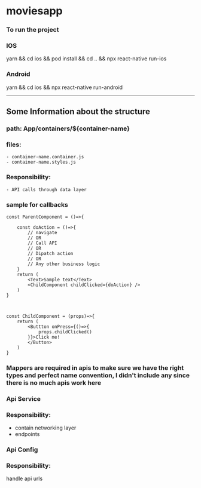 # moviesapp

### To run the project

### IOS
yarn && cd ios && pod install && cd .. && npx react-native run-ios

### Android
yarn && cd ios && npx react-native run-android
_______________________________________________

## Some Information about the structure


### path: App/containers/${container-name}

### files:
    - container-name.container.js
    - container-name.styles.js
  

### Responsibility:
    - API calls through data layer


### sample for callbacks

    const ParentComponent = ()=>{

        const doAction = ()=>{
            // navigate
            // OR
            // Call API
            // OR
            // Dipatch action
            // OR
            // Any other business logic
        }
        return (
            <Text>Sample text</Text>
            <ChildComponent childClicked={doAction} />
        )
    }



    const ChildComponent = (props)=>{
        return (
            <Buttton onPress={()=>{
                props.childClicked()
            }}>Click me!
            </Button>
        )  
    }



### Mappers are required in apis to make sure we have the right types and perfect name convention, I didn't include any since there is no much apis work here




### Api Service

### Responsibility:

- contain networking layer
- endpoints

### Api Config

### Responsibility:

handle api urls




